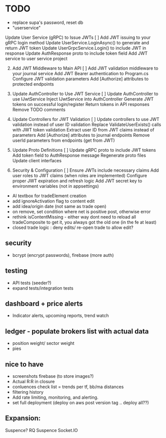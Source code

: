 ﻿
# TODO
- replace supa's password, reset db
- "userservice" 

Update User Service (gRPC) to Issue JWTs
[ ] Add JWT issuing to your gRPC login method
Update UserService.LoginAsync() to generate and return JWT token
Update UserGrpcService.Login() to include JWT in response
Update AuthResponse proto to include token field
Add JWT service to user service project

2. Add JWT Middleware to Main API
[ ] Add JWT validation middleware to your journal service
Add JWT Bearer authentication to Program.cs
Configure JWT validation parameters
Add [Authorize] attributes to protected endpoints

3. Update AuthController to Use JWT Service
[ ] Update AuthController to use IJwtService
Inject IJwtService into AuthController
Generate JWT tokens on successful login/register
Return tokens in API responses
Remove TODO comments

4. Update Controllers for JWT Validation
[ ] Update controllers to use JWT validation instead of user ID validation
Replace ValidateUserExists() calls with JWT token validation
Extract user ID from JWT claims instead of parameters
Add [Authorize] attributes to journal endpoints
Remove userId parameters from endpoints (get from JWT)

5. Update Proto Definitions
[ ] Update gRPC proto to include JWT tokens
Add token field to AuthResponse message
Regenerate proto files
Update client interfaces

6. Security & Configuration
[ ] Ensure JWTs include necessary claims
Add user roles to JWT claims (when roles are implemented)
Configure proper JWT expiration and refresh logic
Add JWT secret key to environment variables (not in appsettings)


- AI textbox for tradeElement creation
- add ignoreActivation flag to content edit
- add idea/origin date (not same as trade open)
- on remove, set condition where net is positive post, otherwise error
- rethink isContentMissing - either way dont need to reload all tradeComposite to get it, you always got the old one (in the fe at least)
- closed trade logic : deny edits/ re-open trade to allow edit?

## security
 - bcrypt (encrypt passwords), firebase (more auth)

## testing
- API tests (seeder?)
- expand tests/integration tests

## dashboard + price alerts
- Indicator alerts, upcoming reports, trend watch

## ledger - populate brokers list with actual data
- position weight/ sector weight
- pies

## nice to have
- screenshots firebase (to store images?)
- Actual R:R in closure
- conluences check list = trends per tf, bb/ma distances
- filtering history
- Add rate limiting, monitoring, and alerting.
- set full deployment (deploy on aws post version tag .. deploy all??)

## Expansion:
Suspence? RQ Suspence
Socket.IO